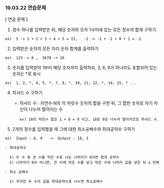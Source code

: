 <h3> 19.03.22 연습문제 </h3>

[ 연습 문제 ]


1. 정수 하나를 입력받은 뒤, 해당 숫자와 숫자 1사이에 있는 모든 정수의 합계 구하기

`ex)  5 -> 1 + 2 + 3 + 4 + 5 = 15,   -2 -> -2 + -1 + 0 + 1 = -2`



2. 입력받은 숫자의 모든 자리 숫자 합계를 출력하기

`ex)  123 -> 6 ,  5678 -> 26`



3. 숫자를 입력받아 1부터 해당 숫자까지 출력하되, 3, 6, 9가 하나라도 포함되어 있는 숫자는 *로 표시

`ex)  1, 2, *, 4, 5, *, 7, 8, *, 10, 11, 12, *, 14, 15, * ... `



4. 하샤드 수 구하기 

    - 하샤드 수 : 자연수 N의 각 자릿수 숫자의 합을 구한 뒤, 그 합한 숫자로 자기 자신이 나누어 떨어지는 수
    
         `ex) 18의 자릿수 합은 1 + 8 = 9 이고, 18은 9로 나누어 떨어지므로 하샤드 수.`



5. 2개의 정수를 입력했을 때 그에 대한 최소공배수와 최대공약수 구하기

`ex)  Input : 6, 9   ->  Output : 18, 3`

    - 최대공약수
    
      1) 두 수 중 큰 수를 작은 수로 나눈 나머지가 0이면 최대 공약수
      2) 나머지가 0이 아니면, 큰 수에 작은 수를 넣고 작은 수에 나머지 값을 넣은 뒤 a 반복

    - 최소 공배수
    
      1) 주어진 두 수의 곱을 최대공약수로 나누면 최소공배수
